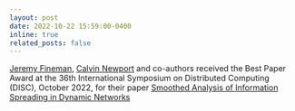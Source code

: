 ```yaml
---
layout: post
date: 2022-10-22 15:59:00-0400
inline: true
related_posts: false
---
```


[Jeremy Fineman](https://people.cs.georgetown.edu/~jfineman/), [Calvin Newport](https://calnewport.com) and co-authors received the Best Paper Award at the 36th International Symposium on Distributed Computing (DISC), October 2022, for their paper [Smoothed Analysis of Information Spreading in Dynamic Networks](https://arxiv.org/abs/2208.05998)
